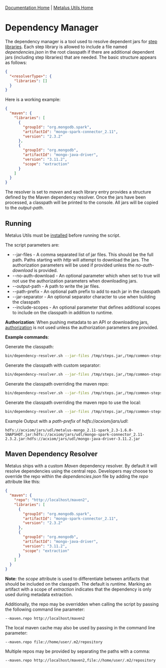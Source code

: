 [Documentation Home](readme.md) | [Metalus Utils Home](../metalus-utils/readme.md)

# Dependency Manager
The dependency manager is a tool used to resolve dependent jars for [step libraries](step-libraries.md). Each step 
library is allowed to include a file named _dependencies.json_ in the root classpath if there are additional dependent
jars (including step libraries) that are needed. The basic structure appears as follows:

```json
{
  "<resolverType>": {
    "libraries": []
  }
}
```

Here is a working example:

```json
{
  "maven": {
    "libraries": [
      {
        "groupId": "org.mongodb.spark",
        "artifactId": "mongo-spark-connector_2.11",
        "version": "2.3.2"
      },
      {
        "groupId": "org.mongodb",
        "artifactId": "mongo-java-driver",
        "version": "3.11.2",
        "scope": "extraction"
      }
    ]
  }
}
```

The resolver is set to _maven_ and each library entry provides a structure defined by the Maven dependency resolver. Once
the jars have been processed, a classpath will be printed to the console. All jars will be copied to the _output-path_.

## Running
Metalus Utils must be [installed](../metalus-utils/readme.md#installation) before running the script. 

The script parameters are:
* --jar-files - A comma separated list of jar files. This should be the full path. Paths starting with _http_ will attempt
to download the jars. The authorization parameters will be used if provided unless the _no-auth-download_ is provided.
* --no-auth-download - An optional parameter which when set to true will not use the authorization parameters when 
downloading jars.
* --output-path - A path to write the jar files.
* --path-prefix - An optional path prefix to add to each jar in the classpath
* --jar-separator - An optional separator character to use when building the classpath
* --include-scopes - An optional parameter that defines additional scopes to include on the classpath in addition to runtime.

**Authorization**:
When pushing metadata to an API or downloading jars, [authorization](httprestclient.md#authorization) is not used unless 
the authorization parameters are provided.

**Example commands**:

Generate the classpath:
```bash
bin/dependency-resolver.sh --jar-files /tmp/steps.jar,/tmp/common-steps.jar --output-path /tmp
```

Generate the classpath with custom separator:
```bash
bin/dependency-resolver.sh --jar-files /tmp/steps.jar,/tmp/common-steps.jar --output-path /tmp --jar-separator :
```

Generate the classpath overriding the maven repo:
```bash
bin/dependency-resolver.sh --jar-files /tmp/steps.jar,/tmp/common-steps.jar --output-path /tmp --maven.repo http://localhost/maven2
```

Generate the classpath overriding the maven repo to use the local:
```bash
bin/dependency-resolver.sh --jar-files /tmp/steps.jar,/tmp/common-steps.jar --output-path /tmp --maven.repo file://home/user/.m2/repository
```

Example Output with a _path-prefix_ of _hdfs://acxiom/jars/udl_:

```shell script
hdfs://acxiom/jars/udl/metalus-mongo_2.11-spark_2.3-1.6.0-SNAPSHOT.jar:hdfs://acxiom/jars/udl/mongo-spark-connector_2.11-2.3.2.jar:hdfs://acxiom/jars/udl/mongo-java-driver-3.11.2.jar
```

## Maven Dependency Resolver
Metalus ships with a custom _Maven_ dependency resolver. By default it will resolve dependencies using the central repo.
Developers may choose to override the repo within the _dependencies.json_ file by adding the _repo_ attribute like this:

```json
{
  "maven": {
    "repo": "http://localhost/maven2",
    "libraries": [
      {
        "groupId": "org.mongodb.spark",
        "artifactId": "mongo-spark-connector_2.11",
        "version": "2.3.2"
      },
      {
        "groupId": "org.mongodb",
        "artifactId": "mongo-java-driver",
        "version": "3.11.2",
        "scope": "extraction"
      }
    ]
  }
}
```

**Note:** the _scope_ attribute is used to differentiate between artifacts that should be included on the classpath. The
default is _runtime_. Marking an artifact with a scope of _extraction_ indicates that the dependency is only used during
metadata extraction.

Additionally, the repo may be overridden when calling the script by passing the following command line parameter:

```shell script
--maven.repo http://localhost/maven2
```

The local maven cache may also be used by passing in the command line parameter:
```shell script
--maven.repo file://home/user/.m2/repository
```

Multiple repos may be provided by separating the paths with a comma:
```shell script
--maven.repo http://localhost/maven2,file://home/user/.m2/repository
```
